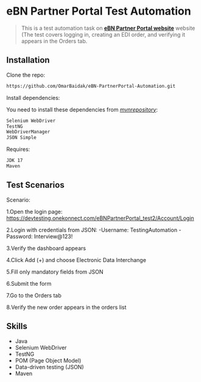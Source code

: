 # eBN Partner Portal Test Automation
> This is a test automation task on [__eBN Partner Portal website__](https://devtesting.onekonnect.com/eBNPartnerPortal_test2/Account/Login) website (The test covers logging in, creating an EDI order, and verifying it appears in the Orders tab.


## Installation

Clone the repo:

```sh
https://github.com/OmarBaidak/eBN-PartnerPortal-Automation.git
```

Install dependencies:

You need to install these dependencies from [_mvnrepository_](https://mvnrepository.com/):

```sh
Selenium WebDriver
TestNG
WebDriverManager
JSON Simple
```
Requires:
```sh
JDK 17
Maven
```

## Test Scenarios

Scenario:

1.Open the login page: https://devtesting.onekonnect.com/eBNPartnerPortal_test2/Account/Login

2.Login with credentials from JSON:
-Username: TestingAutomation
-Password: Interview@123!

3.Verify the dashboard appears

4.Click Add (+) and choose Electronic Data Interchange

5.Fill only mandatory fields from JSON

6.Submit the form

7.Go to the Orders tab

8.Verify the new order appears in the orders list

## Skills

- Java
- Selenium WebDriver
- TestNG
- POM (Page Object Model)
- Data-driven testing (JSON)
- Maven
